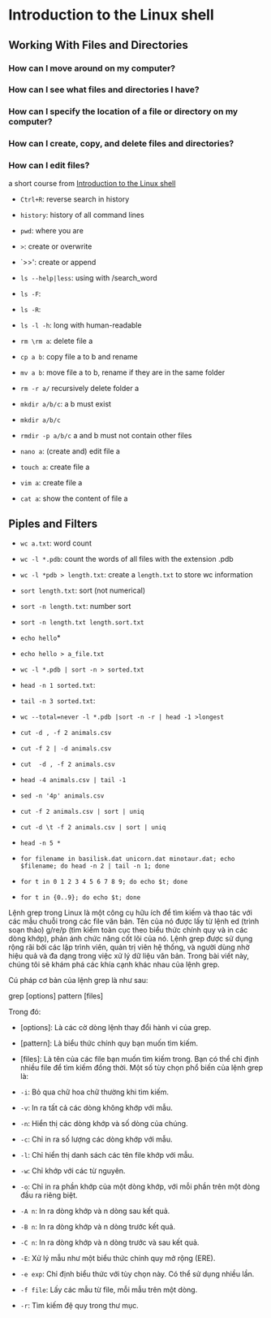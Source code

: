 # Introduction to the Linux shell
## Working With Files and Directories
### How can I move around on my computer?
### How can I see what files and directories I have?
### How can I specify the location of a file or directory on my computer?
### How can I create, copy, and delete files and directories?
### How can I edit files?

a short course from [Introduction to the Linux shell](https://genomeinfo.github.io/2024-02-22-QIMR-Berghofer/)

* `Ctrl+R`: reverse search in history 
* `history`: history of all command lines
* `pwd`: where you are
* `>`: create or overwrite
* `>>': create or append
* `ls --help|less`: using with /search_word
* `ls -F`:
* `ls -R`:
* `ls -l -h`: long with human-readable 
* `rm \rm a`: delete file a
* `cp a b`: copy file a to b and rename
* `mv a b`: move file a to b, rename if they are in the same folder 
* `rm -r a/` recursively delete folder a
* `mkdir a/b/c`: a b must exist
* `mkdir a/b/c`
* `rmdir -p a/b/c` a and b must not contain other files

* `nano a`: (create and) edit file a
* `touch a`: create file a
* `vim a`: create file a
* `cat a`: show the content of file a

## Piples and Filters
* `wc a.txt`: word count
* `wc -l *.pdb`: count the words of all files with the extension .pdb
* `wc -l *pdb > length.txt`: create a `length.txt` to store wc information
* `sort length.txt`: sort (not numerical)
* `sort -n length.txt`: number sort
* `sort -n length.txt length.sort.txt`
* `echo hello`* 
* `echo hello > a_file.txt`
* `wc -l *.pdb | sort -n > sorted.txt`
* `head -n 1 sorted.txt`:
* `tail -n 3 sorted.txt`:
* `wc --total=never -l *.pdb |sort -n -r | head -1 >longest`

* `cut -d , -f 2 animals.csv`
* `cut -f 2 | -d animals.csv`
* `cut  -d , -f 2 animals.csv`
* `head -4 animals.csv | tail -1`
* `sed -n '4p' animals.csv`
* `cut -f 2 animals.csv | sort | uniq`
* `cut -d \t -f 2 animals.csv | sort | uniq`


* `head -n 5 *`
* `for filename in basilisk.dat unicorn.dat minotaur.dat; echo $filename; do head -n 2 | tail -n 1; done`
* `for t in 0 1 2 3 4 5 6 7 8 9; do echo $t; done`


* `for t in {0..9}; do echo $t; done`

Lệnh grep trong Linux là một công cụ hữu ích để tìm kiếm và thao tác với các mẫu chuỗi trong các file văn bản. Tên của nó được lấy từ lệnh ed (trình soạn thảo) g/re/p (tìm kiếm toàn cục theo biểu thức chính quy và in các dòng khớp), phản ánh chức năng cốt lõi của nó. Lệnh grep được sử dụng rộng rãi bởi các lập trình viên, quản trị viên hệ thống, và người dùng nhờ hiệu quả và đa dạng trong việc xử lý dữ liệu văn bản. Trong bài viết này, chúng tôi sẽ khám phá các khía cạnh khác nhau của lệnh grep.

Cú pháp cơ bản của lệnh grep là như sau:

grep [options] pattern [files]

Trong đó:

* [options]: Là các cờ dòng lệnh thay đổi hành vi của grep.
* [pattern]: Là biểu thức chính quy bạn muốn tìm kiếm.
* [files]: Là tên của các file bạn muốn tìm kiếm trong. Bạn có thể chỉ định nhiều file để tìm kiếm đồng thời.
Một số tùy chọn phổ biến của lệnh grep là:

* `-i`: Bỏ qua chữ hoa chữ thường khi tìm kiếm.
* `-v`: In ra tất cả các dòng không khớp với mẫu.
* `-n`: Hiển thị các dòng khớp và số dòng của chúng.
* `-c`: Chỉ in ra số lượng các dòng khớp với mẫu.
* `-l`: Chỉ hiển thị danh sách các tên file khớp với mẫu.
* `-w`: Chỉ khớp với các từ nguyên.
* `-o`: Chỉ in ra phần khớp của một dòng khớp, với mỗi phần trên một dòng đầu ra riêng biệt.
* `-A n`: In ra dòng khớp và n dòng sau kết quả.
* `-B n`: In ra dòng khớp và n dòng trước kết quả.
* `-C n`: In ra dòng khớp và n dòng trước và sau kết quả.
* `-E`: Xử lý mẫu như một biểu thức chính quy mở rộng (ERE).
* `-e exp`: Chỉ định biểu thức với tùy chọn này. Có thể sử dụng nhiều lần.
* `-f file`: Lấy các mẫu từ file, mỗi mẫu trên một dòng.
* `-r`: Tìm kiếm đệ quy trong thư mục.
